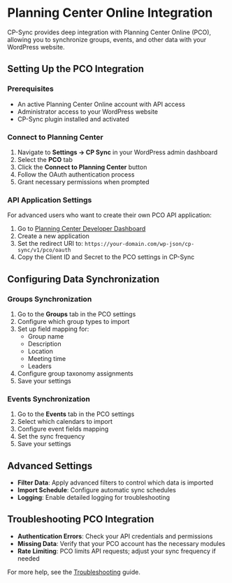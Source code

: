 # Planning Center Online Integration

CP-Sync provides deep integration with Planning Center Online (PCO), allowing you to synchronize groups, events, and other data with your WordPress website.

## Setting Up the PCO Integration

### Prerequisites

- An active Planning Center Online account with API access
- Administrator access to your WordPress website
- CP-Sync plugin installed and activated

### Connect to Planning Center

1. Navigate to **Settings → CP Sync** in your WordPress admin dashboard
2. Select the **PCO** tab
3. Click the **Connect to Planning Center** button
4. Follow the OAuth authentication process
5. Grant necessary permissions when prompted

### API Application Settings

For advanced users who want to create their own PCO API application:

1. Go to [Planning Center Developer Dashboard](https://api.planningcenteronline.com/oauth/applications)
2. Create a new application
3. Set the redirect URI to: `https://your-domain.com/wp-json/cp-sync/v1/pco/oauth`
4. Copy the Client ID and Secret to the PCO settings in CP-Sync

## Configuring Data Synchronization

### Groups Synchronization

1. Go to the **Groups** tab in the PCO settings
2. Configure which group types to import
3. Set up field mapping for:
   - Group name
   - Description
   - Location
   - Meeting time
   - Leaders
4. Configure group taxonomy assignments
5. Save your settings

### Events Synchronization

1. Go to the **Events** tab in the PCO settings
2. Select which calendars to import
3. Configure event fields mapping
4. Set the sync frequency
5. Save your settings

## Advanced Settings

- **Filter Data**: Apply advanced filters to control which data is imported
- **Import Schedule**: Configure automatic sync schedules
- **Logging**: Enable detailed logging for troubleshooting

## Troubleshooting PCO Integration

- **Authentication Errors**: Check your API credentials and permissions
- **Missing Data**: Verify that your PCO account has the necessary modules
- **Rate Limiting**: PCO limits API requests; adjust your sync frequency if needed

For more help, see the [Troubleshooting](../advanced/troubleshooting.md) guide.
